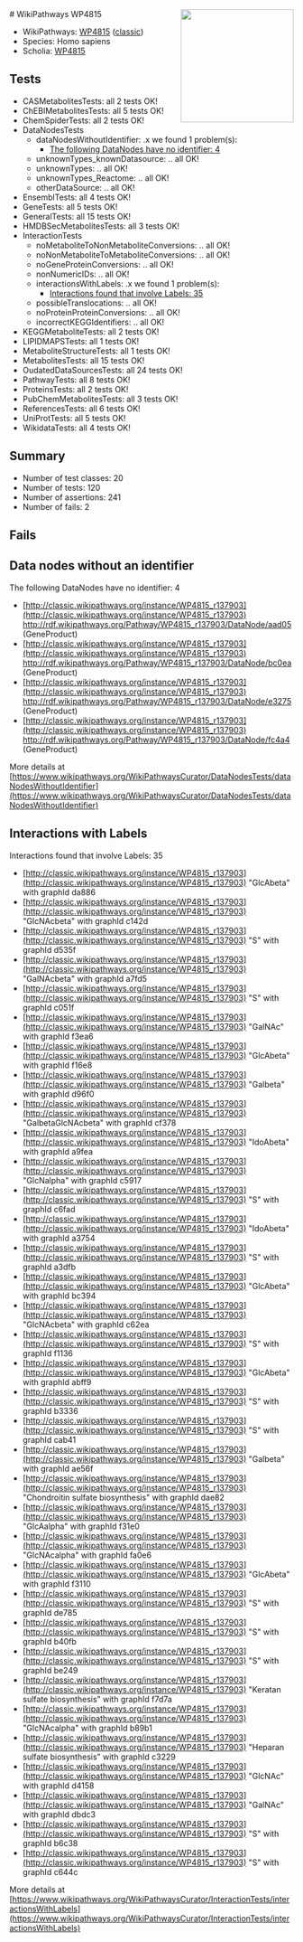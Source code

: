 <img style="float: right; width: 200px" src="https://upload.wikimedia.org/wikipedia/commons/thumb/8/83/Wplogo_with_text_500.png/640px-Wplogo_with_text_500.png" />
# WikiPathways WP4815

* WikiPathways: [WP4815](https://wikipathways.org/pathways/WP4815) ([classic](https://classic.wikipathways.org/instance/WP4815))
* Species: Homo sapiens
* Scholia: [WP4815](https://scholia.toolforge.org/wikipathways/WP4815)
## Tests
* CASMetabolitesTests: all 2 tests OK!
* ChEBIMetabolitesTests: all 5 tests OK!
* ChemSpiderTests: all 2 tests OK!
* DataNodesTests
    * dataNodesWithoutIdentifier: .x we found 1 problem(s):
        * [The following DataNodes have no identifier: 4](#d2d32fa3)
    * unknownTypes_knownDatasource: .. all OK!
    * unknownTypes: .. all OK!
    * unknownTypes_Reactome: .. all OK!
    * otherDataSource: .. all OK!
* EnsemblTests: all 4 tests OK!
* GeneTests: all 5 tests OK!
* GeneralTests: all 15 tests OK!
* HMDBSecMetabolitesTests: all 3 tests OK!
* InteractionTests
    * noMetaboliteToNonMetaboliteConversions: .. all OK!
    * noNonMetaboliteToMetaboliteConversions: .. all OK!
    * noGeneProteinConversions: .. all OK!
    * nonNumericIDs: .. all OK!
    * interactionsWithLabels: .x we found 1 problem(s):
        * [Interactions found that involve Labels: 35](#fe97a8fb)
    * possibleTranslocations: .. all OK!
    * noProteinProteinConversions: .. all OK!
    * incorrectKEGGIdentifiers: .. all OK!
* KEGGMetaboliteTests: all 2 tests OK!
* LIPIDMAPSTests: all 1 tests OK!
* MetaboliteStructureTests: all 1 tests OK!
* MetabolitesTests: all 15 tests OK!
* OudatedDataSourcesTests: all 24 tests OK!
* PathwayTests: all 8 tests OK!
* ProteinsTests: all 2 tests OK!
* PubChemMetabolitesTests: all 3 tests OK!
* ReferencesTests: all 6 tests OK!
* UniProtTests: all 5 tests OK!
* WikidataTests: all 4 tests OK!


## Summary

* Number of test classes: 20
* Number of tests: 120
* Number of assertions: 241
* Number of fails: 2

## Fails

<a name="d2d32fa3" />

## Data nodes without an identifier

The following DataNodes have no identifier: 4

* [http://classic.wikipathways.org/instance/WP4815_r137903](http://classic.wikipathways.org/instance/WP4815_r137903) http://rdf.wikipathways.org/Pathway/WP4815_r137903/DataNode/aad05 (GeneProduct)
* [http://classic.wikipathways.org/instance/WP4815_r137903](http://classic.wikipathways.org/instance/WP4815_r137903) http://rdf.wikipathways.org/Pathway/WP4815_r137903/DataNode/bc0ea (GeneProduct)
* [http://classic.wikipathways.org/instance/WP4815_r137903](http://classic.wikipathways.org/instance/WP4815_r137903) http://rdf.wikipathways.org/Pathway/WP4815_r137903/DataNode/e3275 (GeneProduct)
* [http://classic.wikipathways.org/instance/WP4815_r137903](http://classic.wikipathways.org/instance/WP4815_r137903) http://rdf.wikipathways.org/Pathway/WP4815_r137903/DataNode/fc4a4 (GeneProduct)


More details at [https://www.wikipathways.org/WikiPathwaysCurator/DataNodesTests/dataNodesWithoutIdentifier](https://www.wikipathways.org/WikiPathwaysCurator/DataNodesTests/dataNodesWithoutIdentifier)

<a name="fe97a8fb" />

## Interactions with Labels

Interactions found that involve Labels: 35

* [http://classic.wikipathways.org/instance/WP4815_r137903](http://classic.wikipathways.org/instance/WP4815_r137903) "GlcAbeta" with graphId da886
* [http://classic.wikipathways.org/instance/WP4815_r137903](http://classic.wikipathways.org/instance/WP4815_r137903) "GlcNAcbeta" with graphId c142d
* [http://classic.wikipathways.org/instance/WP4815_r137903](http://classic.wikipathways.org/instance/WP4815_r137903) "S" with graphId d535f
* [http://classic.wikipathways.org/instance/WP4815_r137903](http://classic.wikipathways.org/instance/WP4815_r137903) "GalNAcbeta" with graphId a7fd5
* [http://classic.wikipathways.org/instance/WP4815_r137903](http://classic.wikipathways.org/instance/WP4815_r137903) "S" with graphId c051f
* [http://classic.wikipathways.org/instance/WP4815_r137903](http://classic.wikipathways.org/instance/WP4815_r137903) "GalNAc" with graphId f3ea6
* [http://classic.wikipathways.org/instance/WP4815_r137903](http://classic.wikipathways.org/instance/WP4815_r137903) "GlcAbeta" with graphId f16e8
* [http://classic.wikipathways.org/instance/WP4815_r137903](http://classic.wikipathways.org/instance/WP4815_r137903) "Galbeta" with graphId d96f0
* [http://classic.wikipathways.org/instance/WP4815_r137903](http://classic.wikipathways.org/instance/WP4815_r137903) "GalbetaGlcNAcbeta" with graphId cf378
* [http://classic.wikipathways.org/instance/WP4815_r137903](http://classic.wikipathways.org/instance/WP4815_r137903) "IdoAbeta" with graphId a9fea
* [http://classic.wikipathways.org/instance/WP4815_r137903](http://classic.wikipathways.org/instance/WP4815_r137903) "GlcNalpha" with graphId c5917
* [http://classic.wikipathways.org/instance/WP4815_r137903](http://classic.wikipathways.org/instance/WP4815_r137903) "S" with graphId c6fad
* [http://classic.wikipathways.org/instance/WP4815_r137903](http://classic.wikipathways.org/instance/WP4815_r137903) "IdoAbeta" with graphId a3754
* [http://classic.wikipathways.org/instance/WP4815_r137903](http://classic.wikipathways.org/instance/WP4815_r137903) "S" with graphId a3dfb
* [http://classic.wikipathways.org/instance/WP4815_r137903](http://classic.wikipathways.org/instance/WP4815_r137903) "GlcAbeta" with graphId bc394
* [http://classic.wikipathways.org/instance/WP4815_r137903](http://classic.wikipathways.org/instance/WP4815_r137903) "GlcNAcbeta" with graphId c62ea
* [http://classic.wikipathways.org/instance/WP4815_r137903](http://classic.wikipathways.org/instance/WP4815_r137903) "S" with graphId f1136
* [http://classic.wikipathways.org/instance/WP4815_r137903](http://classic.wikipathways.org/instance/WP4815_r137903) "GlcAbeta" with graphId abff9
* [http://classic.wikipathways.org/instance/WP4815_r137903](http://classic.wikipathways.org/instance/WP4815_r137903) "S" with graphId b3336
* [http://classic.wikipathways.org/instance/WP4815_r137903](http://classic.wikipathways.org/instance/WP4815_r137903) "S" with graphId cab41
* [http://classic.wikipathways.org/instance/WP4815_r137903](http://classic.wikipathways.org/instance/WP4815_r137903) "Galbeta" with graphId ae56f
* [http://classic.wikipathways.org/instance/WP4815_r137903](http://classic.wikipathways.org/instance/WP4815_r137903) "Chondroitin sulfate biosynthesis" with graphId dae82
* [http://classic.wikipathways.org/instance/WP4815_r137903](http://classic.wikipathways.org/instance/WP4815_r137903) "GlcAalpha" with graphId f31e0
* [http://classic.wikipathways.org/instance/WP4815_r137903](http://classic.wikipathways.org/instance/WP4815_r137903) "GlcNAcalpha" with graphId fa0e6
* [http://classic.wikipathways.org/instance/WP4815_r137903](http://classic.wikipathways.org/instance/WP4815_r137903) "GlcAbeta" with graphId f3110
* [http://classic.wikipathways.org/instance/WP4815_r137903](http://classic.wikipathways.org/instance/WP4815_r137903) "S" with graphId de785
* [http://classic.wikipathways.org/instance/WP4815_r137903](http://classic.wikipathways.org/instance/WP4815_r137903) "S" with graphId b40fb
* [http://classic.wikipathways.org/instance/WP4815_r137903](http://classic.wikipathways.org/instance/WP4815_r137903) "S" with graphId be249
* [http://classic.wikipathways.org/instance/WP4815_r137903](http://classic.wikipathways.org/instance/WP4815_r137903) "Keratan sulfate biosynthesis" with graphId f7d7a
* [http://classic.wikipathways.org/instance/WP4815_r137903](http://classic.wikipathways.org/instance/WP4815_r137903) "GlcNAcalpha" with graphId b89b1
* [http://classic.wikipathways.org/instance/WP4815_r137903](http://classic.wikipathways.org/instance/WP4815_r137903) "Heparan sulfate biosynthesis" with graphId c3229
* [http://classic.wikipathways.org/instance/WP4815_r137903](http://classic.wikipathways.org/instance/WP4815_r137903) "GlcNAc" with graphId d4158
* [http://classic.wikipathways.org/instance/WP4815_r137903](http://classic.wikipathways.org/instance/WP4815_r137903) "GalNAc" with graphId dbdc3
* [http://classic.wikipathways.org/instance/WP4815_r137903](http://classic.wikipathways.org/instance/WP4815_r137903) "S" with graphId b6c38
* [http://classic.wikipathways.org/instance/WP4815_r137903](http://classic.wikipathways.org/instance/WP4815_r137903) "S" with graphId c644c


More details at [https://www.wikipathways.org/WikiPathwaysCurator/InteractionTests/interactionsWithLabels](https://www.wikipathways.org/WikiPathwaysCurator/InteractionTests/interactionsWithLabels)

